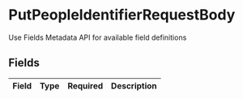 # PutPeopleIdentifierRequestBody

Use Fields Metadata API for available field definitions


## Fields

| Field       | Type        | Required    | Description |
| ----------- | ----------- | ----------- | ----------- |
